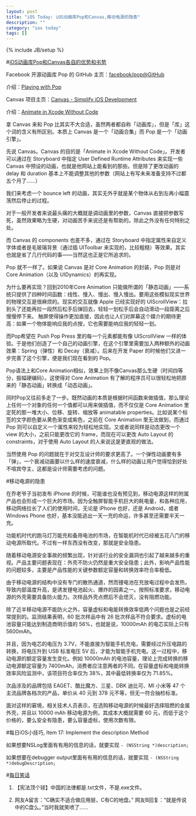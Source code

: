 ```yaml
---
layout: post
title: "iOS Today: iOS动画库Pop和Canvas,移动电源的隐患"
description: ""
category: "ios today"
tags: []
---
```

{% include JB/setup %}

#[iOS动画库Pop和Canvas各自的优势和劣势](http://www.zhihu.com/question/23654895)

Facebook 开源动画库 Pop 的 GitHub 主页：[facebook/pop@GitHub](https://github.com/facebook/pop)

介绍：[Playing with Pop](https://github.com/facebook/pop)

Canvas 项目主页：[Canvas - Simplify iOS Development](http://canvaspod.io/)

介绍：[Animate in Xcode Without Code](https://medium.com/learning-xcode-as-a-designer/animate-in-xcode-without-code-20c82a904164)

拿 Canvas 来和 Pop 比其实不大合适，虽然两者都自称「动画库」，但是「库」这个词的含义有所区别。本质上 Canvas 是一个「动画合集」而 Pop 是一个「动画引擎」。

先说 Canvas。Canvas 的目的是「Animate in Xcode Without Code」。开发者可以通过在 Storyboard 中指定 User Defined Runtime Attributes 来实现一些 Canvas 中预设的动画，也就是他网站上能看到的那些。但是除了更改动画的 delay 和 duration 基本上不能调整其他的参数（网站上有写未来准备支持不过都五个月了……）

我们来考虑一个 bounce left 的动画，其实无外乎就是某个物体从右到左再小幅震荡然后停止的过程。

对于一般开发者来说最头痛的大概就是调动画里的参数，Canvas 直接把参数写死，虽然效果略为生硬，对动画苦手来说还是有帮助的。除此之外没有任何特别之处。

而 Canvas 的 components 也差不多，通过在 Storyboard 中指定属性来自定义字体或者是毛玻璃背景（通过插 UIToolbar 来实现的，比较粗糙）等效果。其实也就是省了几行代码的事——当然这也正是它所追求的。

Pop 就不一样了。如果说 Canvas 是对 Core Animation 的封装，Pop 则是对 Core Animation（以及 UIDynamics）的再实现。

为什么要再实现？回到2010年Core Animation 只能做所谓的「静态动画」——系统只提供了四种时间函数：线性、慢入、慢出、慢入慢出。要用这些模拟现实世界的物理交互是很麻烦的。现实的交互就像 Apple 已经实现好的 UIScrollView：拉到头了还能再拉一段然后松手后弹回去，轻轻一划松手后会自动滑动一段距离之后慢慢停下来。
触屏使得操作更加直接，因此也让人们对屏幕这个媒介的期待更高：如果一个物体能响应我的点按，它也需要能响应我的轻轻一划。

而Pop希望在 Push Pop Press 里的每一个元素都能有像 UIScrollView 一样的体验。于是他们创造了一个自己的动画引擎，在这个引擎里需要加入两种额外的动画效果：Spring（弹性）和 Decay（衰减）。后来在开发 Paper 的时候他们又进一步完善了这个引擎，便是我们现在看到的 Pop。

Pop语法上和Core Animation相似，效果上则不像Canvas那么生硬（时间四等分，振幅硬编码）。这使得对 Core Animation 有了解的程序员可以很轻松地把原来的「静态动画」转换成「动态动画」。

同时Pop又往前多走了一步。既然动画的本质是根据时间函数来做插值，那么理论上任何一个对象的任何一个值都可以用来做插值，而不仅仅是 Core Animation 里定死的那一堆大小、位移、旋转、缩放等 animatable properties。比如说某个标签的文字颜色要从黄色渐变成紫色，之前在 Core Animation 里无法做到，而通过 Pop 则可以自定义一个属性来较为轻松地实现。又或者说同样是动态更改一个 view 的大小，之前只能更改它的 frame，而现在可以更改 Auto Layout 的 constraints，对于使用 Auto Layout 的人来说这是更直观的做法。

当然使用 Pop 的问题就在于对交互设计师的要求更高了。一个弹性动画要有多「弹」，一个衰减动画要以什么样的速度衰减，什么样的动画让用户觉得恰到好处不喧宾夺主，这都是设计师需要考虑的问题。

#移动电源的隐患

在乔老爷子当初发布 iPhone 的时候，可能谁也没有预见到，移动电源这样的附属产品也会形成一个巨大的市场。因为全触屏智能手机巨大的耗电量，和各种应用，移动网络拉长了人们的使用时间，无论是 iPhone 也好，还是 Android，或者 Windows Phone 也好，基本没能逃出一天一充的命运，许多甚至还需要半天一充。

功能机时代的跑马灯万能充和备用电池的市场，在智能机时代已经被五花八门的移动电源所取代。不过有一样东西没有改变，那就是安全隐患。

随着移动电源安全事故的频繁出现，针对该行业的安全漏洞也引起了越来越多的重视。产品主要问题表现在：外壳不防火仍然是重大安全隐患；此外，影响产品性能的问题较多，主要是产品性能的关键参数额定容量和转换效率符合率极低。

由于移动电源的结构中没有专门的散热通道，然而锂电池在充放电过程中会发热，导致内部温度升高，是诱发锂电池起火、爆炸的因素之一。按照标准要求，移动电源的外壳需要具备防火能力。次样品外壳点燃后不会熄灭，没有阻燃功能。

除了近半移动电源不能防火之外，容量虚标和电能转换效率低两个问题也是之前经常提到的。监测结果表明，60 批次样品中有 26 批次样品不符合要求。虚标的电池容量只能达到制造商明示值的 56%，也就是说，10000mAh 的电芯实际上只有 5600mAh。

并且，因为电芯的电压为 3.7V，不能直接为智能手机充电，需要经过升压电路的转换，将电压升到 USB 标准电压 5V 后，才能为智能手机充电。这一过程中，移动电源的额定容量发生变化。例如 10000mAh 的电池容量，理论上完成转换的移动电源额定容量为 7400mAh，消费者应注意两者的不同。在容量虚标和电能转换效率风险监测中，该项目符合率仅为 38%，其中最低转换率仅为 71.85%。

次品涉及的品牌包括 EAGET、酷比魔方、三星、DBK 迪比可、MI 小米等 47 个主流品牌各档次的产品，单价从 40 元到 378 元不等，但无一符合抽检标准。

面对这样的窘境，相关技术人员表示，在选购移动电源的时候最好选择阻燃的金属外壳，并且以 10000 mAh 移动电源为例，其成本大概就需要 60 元，而低于这个价格的，要么安全有隐患，要么容量虚标，使用次数有限。

#每日iOS小技巧, Item 17: Implement the description Method

如果想要NSLog里面有有用的信息的话，就要实现
    ``- (NSString *)description;``

如果想要在debugger output里面有有用的信息的话，就要实现
    ``- (NSString *)debugDescription;``


#[每日笑话](http://blog.sina.com.cn/s/blog_53f33c3a0101lpd6.html)

1. 【宪法顶个球】中国的法律都是.txt文件，不是.exe文件。

2. 网友A留言：“C确实不适合做应用层，C有C的地盘。” 网友B回复：“就是传说中的C盘么。”当时我就笑喷了……

